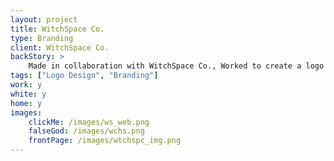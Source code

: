 ```yaml
---
layout: project
title: WitchSpace Co.
type: Branding
client: WitchSpace Co.
backStory: >
    Made in collaboration with WitchSpace Co., Worked to create a logo and proper branding for their podcast. Follow them on Instagram @witchspaceco.
tags: ["Logo Design", "Branding"]
work: y
white: y
home: y
images:
    clickMe: /images/ws_web.png
    falseGod: /images/wchs.png
    frontPage: /images/wtchspc_img.png
---
```

